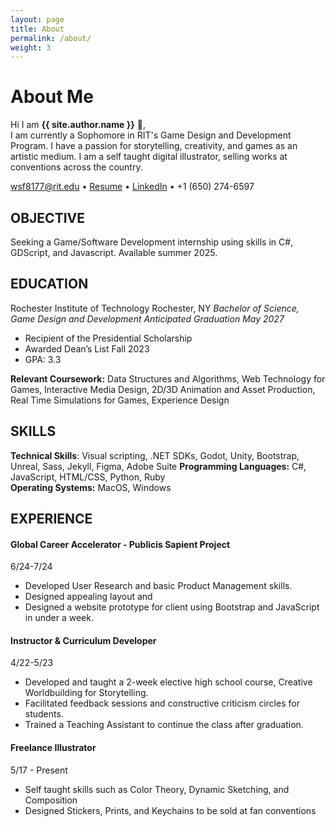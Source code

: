 ```yaml
---
layout: page
title: About
permalink: /about/
weight: 3
---
```


# **About Me**

Hi I am **{{ site.author.name }}** :wave:,<br>
I am currently a Sophomore in RIT's Game Design and Development Program. I have a passion for storytelling, creativity, and games as an artistic medium.
I am a self taught digital illustrator, selling works at conventions across the country.

[wsf8177@rit.edu](mailto:wsf8177@rit.edu) • [Resume](../2025.01.08.Resume.WSF.pdf) • [LinkedIn](https://www.linkedin.com/in/will-shihao-frank) • +1 (650) 274-6597 

## OBJECTIVE 
Seeking a Game/Software Development internship using skills in C#, GDScript, and Javascript. Available summer 2025.

## EDUCATION	
Rochester Institute of Technology	Rochester, NY
*Bachelor of Science, Game Design and Development	Anticipated Graduation May 2027*

* Recipient of the Presidential Scholarship  
* Awarded Dean’s List Fall 2023   
* GPA: 3.3

**Relevant Coursework:** Data Structures and Algorithms, Web Technology for Games, Interactive Media Design, 2D/3D Animation and Asset Production, Real Time Simulations for Games, Experience Design 

## SKILLS	
  **Technical Skills**: Visual scripting, .NET SDKs, Godot, Unity, Bootstrap, Unreal, Sass, Jekyll, Figma, Adobe Suite 
  **Programming Languages:**  C#, JavaScript, HTML/CSS, Python, Ruby  
  **Operating Systems:** MacOS, Windows

## EXPERIENCE	
  
#### Global Career Accelerator - Publicis Sapient Project 	
6/24-7/24
* Developed User Research and basic Product Management skills.  
* Designed appealing layout and   
* Designed a website prototype for client using Bootstrap and JavaScript in under a week.

#### Instructor & Curriculum Developer 	
4/22-5/23
* Developed and taught a 2-week elective high school course, Creative Worldbuilding for Storytelling.  
* Facilitated feedback sessions and constructive criticism circles for students.  
* Trained a Teaching Assistant to continue the class after graduation.

#### Freelance Illustrator	
5/17 - Present
* Self taught skills such as Color Theory, Dynamic Sketching, and Composition  
* Designed Stickers, Prints, and Keychains to be sold at fan conventions
